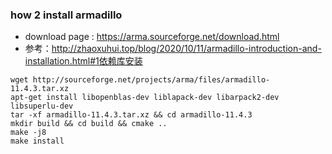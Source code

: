 ### how 2 install armadillo

- download page : https://arma.sourceforge.net/download.html
- 参考：http://zhaoxuhui.top/blog/2020/10/11/armadillo-introduction-and-installation.html#1依赖库安装
```
wget http://sourceforge.net/projects/arma/files/armadillo-11.4.3.tar.xz
apt-get install libopenblas-dev liblapack-dev libarpack2-dev libsuperlu-dev
tar -xf armadillo-11.4.3.tar.xz && cd armadillo-11.4.3
mkdir build && cd build && cmake ..
make -j8
make install
```

